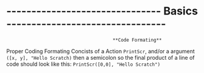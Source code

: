 # ------------------------------- Basics --------------------------------
                                           **Code Formating**
Proper Coding Formating Concists of a Action 
```PrintScr```, 
and/or a argument 
```([x, y], "Hello Scratch)```
then a semicolon so the final product of a line of code should look like this:
```PrintScr([0,0], "Hello Scratch")```
